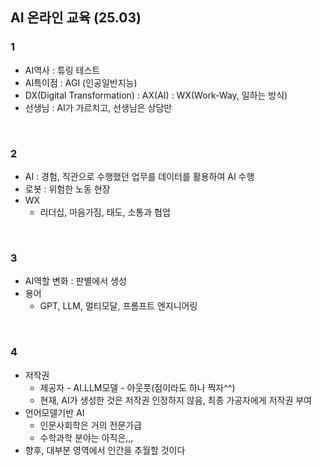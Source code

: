 ## AI 온라인 교육 (25.03)

### 1

- AI역사 : 튜링 테스트
- AI특이점 : AGI (인공일반지능)
- DX(Digital Transformation) : AX(AI) : WX(Work-Way, 일하는 방식)
- 선생님 : AI가 가르치고, 선생님은 상담만

<br>


### 2

- AI : 경험, 직관으로 수행했던 업무를 데이터를 활용하여 AI 수행
- 로봇 : 위험한 노동 현장
- WX
  - 리더십, 마음가짐, 태도, 소통과 협업

<br>


### 3

- AI역할 변화 : 판별에서 생성
- 용어
  - GPT, LLM, 멀티모달, 프롬프트 엔지니어링

<br>


### 4

- 저작권
  - 제공자 - AI.LLM모델 - 아웃풋(점이라도 하나 찍자^^)
  - 현재, AI가 생성한 것은 저작권 인정하지 않음, 최종 가공자에게 저작권 부여
- 언어모델기반 AI
  - 인문사회학은 거의 전문가급
  - 수학과학 분야는 아직은,,,
- 향후, 대부분 영역에서 인간을 추월할 것이다
